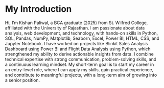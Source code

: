 # My Introduction
Hi, I’m Kishan Paliwal, a BCA graduate (2025) from St. Wilfred College, affiliated with the University of Rajasthan. I am passionate about data analysis, web development, and technology, with hands-on skills in Python, SQL, Pandas, NumPy, Matplotlib, Seaborn, Excel, Power BI, HTML, CSS, and Jupyter Notebook. I have worked on projects like Blinkit Sales Analysis Dashboard using Power BI and Flight Data Analysis using Python, which strengthened my ability to derive actionable insights from data. I combine technical expertise with strong communication, problem-solving skills, and a continuous learning mindset. My short-term goal is to start my career in an entry-level role, where I can apply my skills, gain practical experience, and contribute to meaningful projects, with a long-term aim of growing into a senior position.
